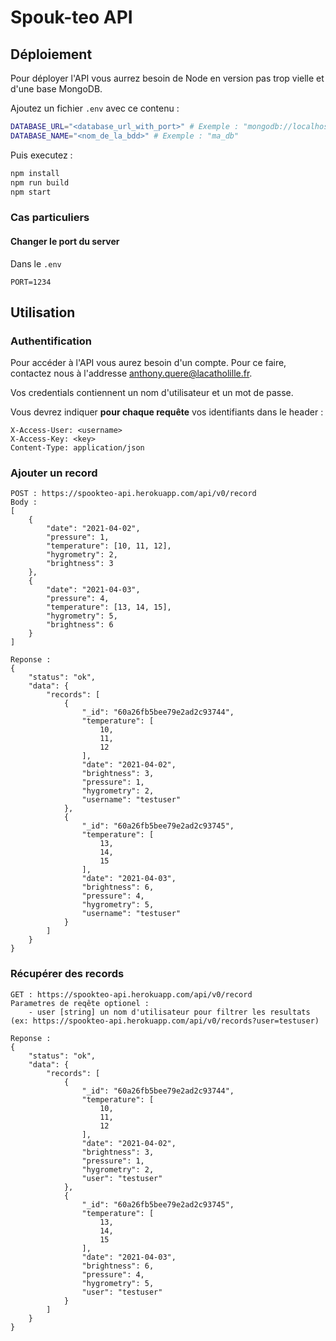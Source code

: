 # Spouk-teo API

## Déploiement
Pour déployer l'API vous aurrez besoin de Node en version pas trop vielle et d'une base MongoDB. 

Ajoutez un fichier `.env` avec ce contenu : 
```bash
DATABASE_URL="<database_url_with_port>" # Exemple : "mongodb://localhost:27017"
DATABASE_NAME="<nom_de_la_bdd>" # Exemple : "ma_db"
```

Puis executez : 
```bash
npm install
npm run build
npm start
```

### Cas particuliers
#### Changer le port du server
Dans le `.env`
```
PORT=1234
```

## Utilisation

### Authentification
Pour accéder à l'API vous aurez besoin d'un compte. Pour ce faire, contactez nous à l'addresse anthony.quere@lacatholille.fr.

Vos credentials contiennent un nom d'utilisateur et un mot de passe.

Vous devrez indiquer **pour chaque requête** vos identifiants dans le header :

```
X-Access-User: <username>
X-Access-Key: <key>
Content-Type: application/json
```


### Ajouter un record

```
POST : https://spookteo-api.herokuapp.com/api/v0/record
Body :
[
    {
        "date": "2021-04-02",
        "pressure": 1,
        "temperature": [10, 11, 12],
        "hygrometry": 2,
        "brightness": 3
    },
    {
        "date": "2021-04-03",
        "pressure": 4,
        "temperature": [13, 14, 15],
        "hygrometry": 5,
        "brightness": 6
    }
]

Reponse :
{
    "status": "ok",
    "data": {
        "records": [
            {
                "_id": "60a26fb5bee79e2ad2c93744",
                "temperature": [
                    10,
                    11,
                    12
                ],
                "date": "2021-04-02",
                "brightness": 3,
                "pressure": 1,
                "hygrometry": 2,
                "username": "testuser"
            },
            {
                "_id": "60a26fb5bee79e2ad2c93745",
                "temperature": [
                    13,
                    14,
                    15
                ],
                "date": "2021-04-03",
                "brightness": 6,
                "pressure": 4,
                "hygrometry": 5,
                "username": "testuser"
            }
        ]
    }
}
```

### Récupérer des records

```
GET : https://spookteo-api.herokuapp.com/api/v0/record
Parametres de reqête optionel :
    - user [string] un nom d'utilisateur pour filtrer les resultats (ex: https://spookteo-api.herokuapp.com/api/v0/records?user=testuser)

Reponse :
{
    "status": "ok",
    "data": {
        "records": [
            {
                "_id": "60a26fb5bee79e2ad2c93744",
                "temperature": [
                    10,
                    11,
                    12
                ],
                "date": "2021-04-02",
                "brightness": 3,
                "pressure": 1,
                "hygrometry": 2,
                "user": "testuser"
            },
            {
                "_id": "60a26fb5bee79e2ad2c93745",
                "temperature": [
                    13,
                    14,
                    15
                ],
                "date": "2021-04-03",
                "brightness": 6,
                "pressure": 4,
                "hygrometry": 5,
                "user": "testuser"
            }
        ]
    }
}
```



